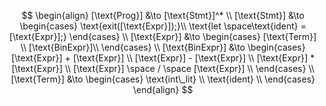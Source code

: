 $$
\begin{align}
[\text{Prog}] &\to [\text{Stmt}]^* \\
[\text{Stmt}] &\to
\begin{cases}
\text{exit([\text{Expr}]);}\\
\text{let \space\text{ident} = [\text{Expr}];}
\end{cases} \\
[\text{Expr}] &\to
\begin{cases}
[\text{Term}] \\
[\text{BinExpr}]\\
\end{cases} \\
[\text{BinExpr}] &\to
\begin{cases}
[\text{Expr}] + [\text{Expr}] \\
[\text{Expr}] - [\text{Expr}] \\
[\text{Expr}] * [\text{Expr}] \\
[\text{Expr}] \space / \space [\text{Expr}] \\
\end{cases} \\
[\text{Term}] &\to
\begin{cases}
\text{int\_lit} \\
\text{ident} \\
\end{cases}
\end{align}
$$

